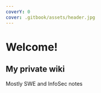 ```yaml
---
coverY: 0
cover: .gitbook/assets/header.jpg
---
```


# Welcome!

## My private wiki

Mostly SWE and InfoSec notes
